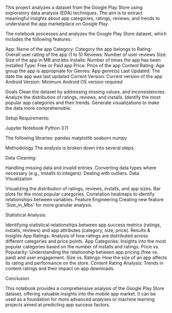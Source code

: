This project analyzes a dataset from the Google Play Store using exploratory data analysis (EDA) techniques. The aim is to extract meaningful insights about app categories, 
ratings, reviews, and trends to understand the app marketplace on Google Play.


The notebook processes and analyzes the Google Play Store dataset, which includes the following features:

App: Name of the app
Category: Category the app belongs to
Rating: Overall user rating of the app (1 to 5)
Reviews: Number of user reviews
Size: Size of the app in MB and kbs
Installs: Number of times the app has been installed
Type: Free or Paid app
Price: Price of the app 
Content Rating: Age group the app is appropriate for
Genres: App genre(s)
Last Updated: The date the app was last updated
Current Version: Current version of the app
Android Version: Minimum Android OS version required


Goals
Clean the dataset by addressing missing values, and inconsistencies.
Analyze the distribution of ratings, reviews, and installs.
Identify the most popular app categories and their trends.
Generate visualizations to make the data more comprehensible.

Setup
Requirements:

Jupyter Notebook
Python 3.11

The following libraries:
pandas
matplotlib
seaborn
numpy



Methodology
The analysis is broken down into several steps:

Data Cleaning:

Handling missing data and invalid entries.
Converting data types where necessary (e.g., Installs to integers).
Dealing with outliers.
Data Visualization

Visualizing the distribution of ratings, reviews, installs, and app sizes.
Bar plots for the most popular categories.
Correlation heatmaps to identify relationships between variables.
Feature Engineering 
    Creating new feature 'Size_in_Mbs' for more granular analysis.

Statistical Analysis:

Identifying statistical relationships between app success metrics (ratings, installs, reviews) and app attributes (category, size, price).
Results & Insights
App Ratings: Analysis of how ratings are distributed across different categories and price points.
App Categories: Insights into the most popular categories based on the number of installs and ratings.
Price vs. Popularity: Understanding the relationship between app pricing (free vs. paid) and user engagement.
Size vs. Ratings: How the size of an app affects its rating and performance on the store.
Content Rating Analysis: Trends in content ratings and their impact on app downloads.

Conclusion

This notebook provides a comprehensive analysis of the Google Play Store dataset, offering valuable insights into the mobile app market. 
It can be used as a foundation for more advanced analyses or machine learning projects aimed at predicting app success factors.

